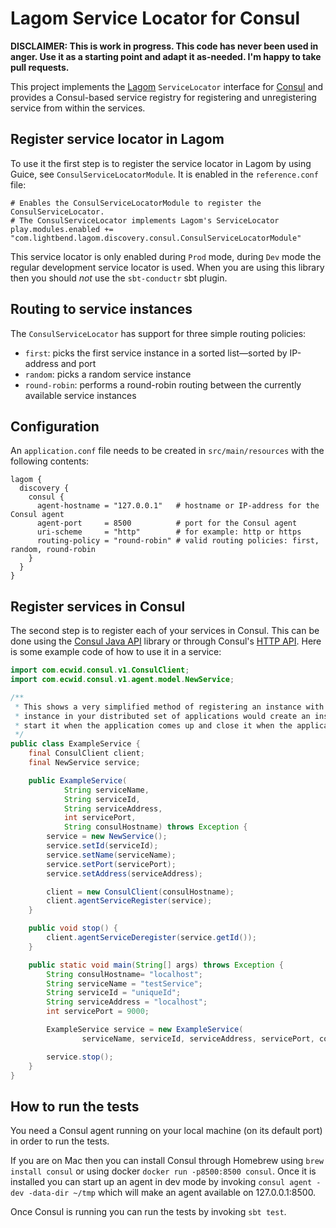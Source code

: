 #  Lagom Service Locator for Consul

**DISCLAIMER: This is work in progress. This code has never been used in anger. Use it as a starting point and adapt it as-needed. I'm happy to take pull requests.**

This project implements the [Lagom](http://lightbend.com/lagom) `ServiceLocator` interface for [Consul](https://www.consul.io) and provides a Consul-based service registry for registering and unregistering service from within the services.

## Register service locator in Lagom

To use it the first step is to register the service locator in Lagom by using Guice, see `ConsulServiceLocatorModule`. It is enabled in the `reference.conf` file:
```
# Enables the ConsulServiceLocatorModule to register the ConsulServiceLocator.
# The ConsulServiceLocator implements Lagom's ServiceLocator
play.modules.enabled += "com.lightbend.lagom.discovery.consul.ConsulServiceLocatorModule"
```

This service locator is only enabled during `Prod` mode, during `Dev` mode the regular development service locator is used.
When you are using this library then you should *not* use the `sbt-conductr` sbt plugin. 

## Routing to service instances

The `ConsulServiceLocator` has support for three simple routing policies: 
* `first`: picks the first service instance in a sorted list—sorted by IP-address and port
* `random`: picks a random service instance
* `round-robin`: performs a round-robin routing between the currently available service instances

## Configuration

An `application.conf` file needs to be created in `src/main/resources` with the following contents:

```
lagom {
  discovery {
    consul {
      agent-hostname = "127.0.0.1"   # hostname or IP-address for the Consul agent
      agent-port     = 8500          # port for the Consul agent
      uri-scheme     = "http"        # for example: http or https
      routing-policy = "round-robin" # valid routing policies: first, random, round-robin
    }
  }
}
```

## Register services in Consul

The second step is to register each of your services in Consul. This can be done using the [Consul Java API](https://github.com/Ecwid/consul-api) library or through Consul's [HTTP API](https://www.consul.io/intro/getting-started/services.html). Here is some example code of how to use it in a service:

```java
import com.ecwid.consul.v1.ConsulClient;
import com.ecwid.consul.v1.agent.model.NewService;

/**
 * This shows a very simplified method of registering an instance with the service discovery. Each individual
 * instance in your distributed set of applications would create an instance of something similar to ExampleServer,
 * start it when the application comes up and close it when the application shuts down.
 */
public class ExampleService {
    final ConsulClient client;
    final NewService service;

    public ExampleService(
            String serviceName,
            String serviceId,
            String serviceAddress,
            int servicePort,
            String consulHostname) throws Exception {
        service = new NewService();
        service.setId(serviceId);
        service.setName(serviceName);
        service.setPort(servicePort);
        service.setAddress(serviceAddress);

        client = new ConsulClient(consulHostname);
        client.agentServiceRegister(service);
    }

    public void stop() {
        client.agentServiceDeregister(service.getId());
    }

    public static void main(String[] args) throws Exception {
        String consulHostname= "localhost";
        String serviceName = "testService";
        String serviceId = "uniqueId";
        String serviceAddress = "localhost";
        int servicePort = 9000;

        ExampleService service = new ExampleService(
                serviceName, serviceId, serviceAddress, servicePort, consulHostname);

        service.stop();
    }
}
```

## How to run the tests

You need a Consul agent running on your local machine (on its default port) in order to run the tests. 

If you are on Mac then you can install Consul through Homebrew using `brew install consul` or using docker `docker run -p8500:8500 consul`. Once it is installed you can start up an agent in dev mode by invoking `consul agent -dev -data-dir ~/tmp` which will make an agent available on 127.0.0.1:8500.

Once Consul is running you can run the tests by invoking `sbt test`.
